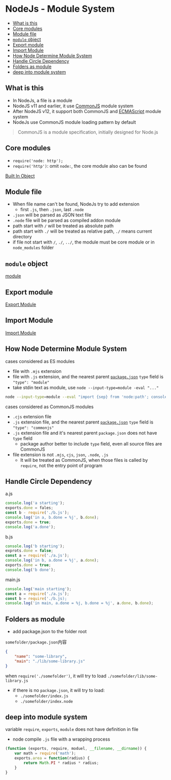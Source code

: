 # NodeJs - Module System

* [What is this](#what-is-this)
* [Core modules](#core-modules)
* [Module file](#module-file)
* [`module` object](#`module`-object)
* [Export module](#export-module)
* [Import Module](#import-module)
* [How Node Determine Module System](#how-node-determine-module-system)
* [Handle Circle Dependency](#handle-circle-dependency)
* [Folders as module](#folders-as-module)
* [deep into module system](#deep-into-module-system)

## What is this

- In NodeJs, a file is a module
- NodeJS v11 and earlier, it use [CommonJS](javascript-commonjs-module.md) module system
- After NodeJS v12, it support both CommonJS and [ECMAScript](javascript-ecma-module.md) module system
- NodeJs use CommonJS module loading pattern by default

> CommonJS is a module specification, initially designed for Node.js

## Core modules

- `require('node: http');`
- `require('http')`: omit `node:`, the core module also can be found

[Built In Object](nodejs-built-in-libraries.md)

## Module file

- When file name can't be found, NodeJs try to add extension
  - first `.js`, then `.json`, last `.node`
- `.json` will be parsed as JSON text file
- `.node` file will be parsed as compiled addon module
- path start with `/` will be treated as absolute path
- path start with `./` will be treated as relative path, `./` means current directory
- if file not start with `/`, `./`, `../`, the module must be core module or in `node_modules` folder

## `module` object

[module](nodejs-module-object.md)

## Export module

[Export Module](nodejs-module-exports.md)

## Import Module

[Import Module](nodejs-module-imports.md)

## How Node Determine Module System

cases considered as ES modules

- file with `.mjs` extension
- file with `.js` extension, and the nearest parent [`package.json`](nodejs-package-json.md) `type` field is `"type": "module"`
- take stdin text as module, use `node --input-type=module -eval "..."`

```sh
node --input-type=module --eval "import {sep} from 'node:path'; console.log(sep);"
```

cases considered as CommonJS modules

- `.cjs` extension file
- `.js` extension file, and the nearest parent [`package.json`](nodejs-package-json.md) `type` field is `"type": "commonjs"`
- `.js` extension file and it's nearest parent `package.json` does not have `type` field
  - package author better to include `type` field, even all source files are CommonJS
- file extension is not `.mjs`, `cjs`, `json`, `.node`, `.js`
  - It will be treated as CommonJS, when those files is called by `require`, not the entry point of program

## Handle Circle Dependency

a.js

```javascript
console.log('a starting');
exports.done = fales;
const b - require('./b.js');
console.log('in a, b.done = %j', b.done);
exports.done = true;
console.log('a.done');
```

b.js

```javascript
console.log('b starting');
exprots.done = false;
const a = require('./a.js');
console.log('in b, a.done = %j', a.done);
exports.done = true;
console.log('b done');
```

main.js

```javascript
console.log('main starting');
const a = require('./a.js');
const b = require('./b.js);
console.log('in main, a.done = %j, b.done = %j', a.done, b.done);
```

## Folders as module

- add package.json to the folder root

`somefolder/package.json`内容

```json
{
    "name": "some-library",
    "main": "./lib/some-library.js"
}
```

when `require('./somefolder')`, it will try to load `./somefolder/lib/some-library.js` 

- if there is no `package.json`, it will try to load:
  - `./somefolder/index.js`
  - `./somefolder/index.node`

## deep into module system

variable `require`, `exports`, `module` does not have definition in file

- node compile `.js` file with a wrapping process

```js
(function (exports, require, moduel, __filename, __dirname)) {
    var math = require('math');
    exports.area = function(radius) {
        return Math.PI * radius * radius;
    }
}
```

